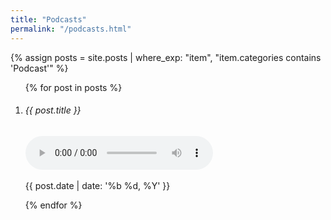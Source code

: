 ```yaml
---
title: "Podcasts"
permalink: "/podcasts.html"
---
```


{% assign posts = site.posts | where_exp: "item", "item.categories contains 'Podcast'" %}

<ol class="list-featured">
  {% for post in posts %}
  <li class="mb-4">
    <span>
      <h6 class="font-weight-bold">
        <p class="text-dark">{{ post.title }}</p>
      </h6>
      <audio controls preload="metadata">
        <source src="{{site.baseurl}}/{{ post.audio }}" type="audio/mpeg">
        Your browser does not support the audio element.
      </audio>
      <p class="text-muted">{{ post.date | date: '%b %d, %Y' }}</p>
    </span>
  </li>
  {% endfor %}
</ol>